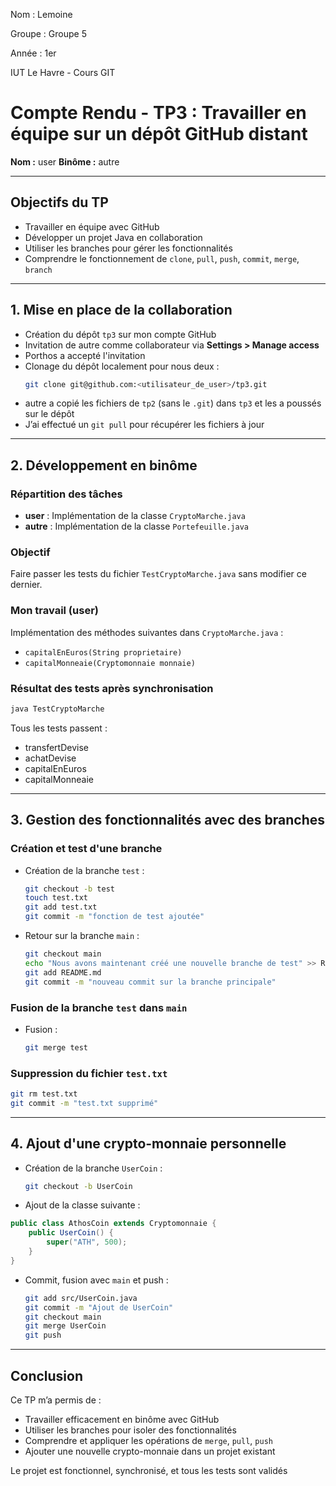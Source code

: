Nom : Lemoine

Groupe : Groupe 5

Année : 1er

IUT Le Havre - Cours GIT

# Compte Rendu - TP3 : Travailler en équipe sur un dépôt GitHub distant

**Nom :** user
**Binôme :** autre

---

## Objectifs du TP

- Travailler en équipe avec GitHub
- Développer un projet Java en collaboration
- Utiliser les branches pour gérer les fonctionnalités
- Comprendre le fonctionnement de `clone`, `pull`, `push`, `commit`, `merge`, `branch`

---

## 1. Mise en place de la collaboration

- Création du dépôt `tp3` sur mon compte GitHub
- Invitation de autre comme collaborateur via **Settings > Manage access**
- Porthos a accepté l'invitation
- Clonage du dépôt localement pour nous deux :
  ```bash
  git clone git@github.com:<utilisateur_de_user>/tp3.git
  ```
- autre a copié les fichiers de `tp2` (sans le `.git`) dans `tp3` et les a poussés sur le dépôt
- J’ai effectué un `git pull` pour récupérer les fichiers à jour

---

## 2. Développement en binôme

### Répartition des tâches

- **user** : Implémentation de la classe `CryptoMarche.java`
- **autre** : Implémentation de la classe `Portefeuille.java`

### Objectif

Faire passer les tests du fichier `TestCryptoMarche.java` sans modifier ce dernier.

### Mon travail (user)

Implémentation des méthodes suivantes dans `CryptoMarche.java` :
- `capitalEnEuros(String proprietaire)`
- `capitalMonneaie(Cryptomonnaie monnaie)`

### Résultat des tests après synchronisation

```bash
java TestCryptoMarche
```

Tous les tests passent :
-  transfertDevise
-  achatDevise
-  capitalEnEuros
-  capitalMonneaie

---

## 3. Gestion des fonctionnalités avec des branches

### Création et test d'une branche

- Création de la branche `test` :
  ```bash
  git checkout -b test
  touch test.txt
  git add test.txt
  git commit -m "fonction de test ajoutée"
  ```
- Retour sur la branche `main` :
  ```bash
  git checkout main
  echo "Nous avons maintenant créé une nouvelle branche de test" >> README.md
  git add README.md
  git commit -m "nouveau commit sur la branche principale"
  ```

### Fusion de la branche `test` dans `main`

- Fusion :
  ```bash
  git merge test
  ```

### Suppression du fichier `test.txt`

```bash
git rm test.txt
git commit -m "test.txt supprimé"
```

---

## 4. Ajout d'une crypto-monnaie personnelle

- Création de la branche `UserCoin` :
  ```bash
  git checkout -b UserCoin
  ```

- Ajout de la classe suivante :

```java
public class AthosCoin extends Cryptomonnaie {
    public UserCoin() {
        super("ATH", 500);
    }
}
```

- Commit, fusion avec `main` et push :
  ```bash
  git add src/UserCoin.java
  git commit -m "Ajout de UserCoin"
  git checkout main
  git merge UserCoin
  git push
  ```

---

## Conclusion

Ce TP m’a permis de :
- Travailler efficacement en binôme avec GitHub
- Utiliser les branches pour isoler des fonctionnalités
- Comprendre et appliquer les opérations de `merge`, `pull`, `push`
- Ajouter une nouvelle crypto-monnaie dans un projet existant

Le projet est fonctionnel, synchronisé, et tous les tests sont validés 
